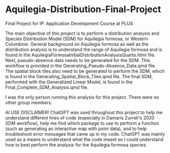 # Aquilegia-Distribution-Final-Project
Final Project for IP: Application Development Course at PLUS

  The main objective of this project is to perform a distribution analysis and Species Distribution Model (SDM) for Aquilegia formosa, or Western Columbine. General background on Aquilegia formosa as well as the distribution analysis is to understand the range of Aquilegia formosa and is found in the AquilegiaFormosaInitialDistributionAnalysisQuarto.html file. Next, pseudo-absence data needs to be generated for the SDM. This workflow is provided in the Generating_Pseudo-Absence_Data.qmd file. The spatial block tiles also need to be generated to perform the SDM, which is found in the Generating_Spatial_Block_Tiles.qmd file. The final SDM, performed with the Generalized Linear Model, is found in the Final_Complete_SDM_Analysis.qmd file. 

  I was the only person running this analysis for this project. There were no other group members. 

AI USE DISCLAIMER! 
  ChatGPT was used throughout this project to help me understand different lines of code (especially in Damaris Zurrell's 2020 SDM workflow), help me find which package to use to perform a function (such as generating an interactive map with point data), and to help troubleshoot error messages that came up in my code. ChatGPT was mainly used as a means to understand what the code meant so I could understand how to best perform the analysis for the Aquilegia formosa species. 
